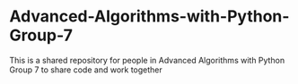 # Advanced-Algorithms-with-Python-Group-7
This is a shared repository for people in Advanced Algorithms with Python Group 7 to share code and work together
